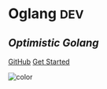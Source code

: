 # <b>Og</b>lang <small>DEV</small>

## <i>Optimistic Golang</i>

[GitHub](https://github.com/Champii/og/)
[Get Started](#introduction)


![color](#222222)

